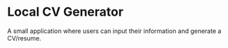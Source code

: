 # Local CV Generator

A small application where users can input their information and generate a CV/resume.
